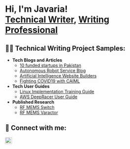 <h1>Hi, I'm Javaria! <br/><a href="https://github.com/javyNadeem1">Technical Writer</a>, <a href="https://www.linkedin.com/in/javaria-nadeem/">Writing Professional</a></h1>

<h2>👨‍💻 Technical Writing Project Samples:</h2>

- <b>Tech Blogs and Articles</b>
  - [10 funded startups in Pakistan](https://github.com/JavyNadeem/10-funded-projects.git)
  - [Autonomous Robot Service Blog](https://github.com/javyNadeem/Algorithms-Practice)
  - [Artificial Intelligence Website Builders](https://github.com/javyNadeem/AD_PS)
  - [Fighting COVID19 with CAIML](https://github.com/javyNadeem/AD_PS)
- <b>Tech User Guides</b>
  - [Linux Implementation Training Guide](https://github.com/javyNadeem/Sentinel-Lab)
  - [AWS DeepRacer User Guide](https://github.com/javyNadeem/Jwipe.PowerShell)
- <b>Published Research</b>
  - [RF MEMS Switch](https://github.com/javyNadeem/Package-Delivery-Pathfinding-Algorithm)
  - [RF MEMS Varactor](https://github.com/javyNadeem/Package-Delivery-Pathfinding-Algorithm)

<h2> 🤳 Connect with me:</h2>

[<img align="left" alt="javaria-nadeem-5294a547 | LinkedIn" width="22px" src="https://cdn.jsdelivr.net/npm/simple-icons@v3/icons/linkedin.svg" />][linkedin]

[linkedin]: https://linkedin.com/in/javaria-nadeem-5294a547

<!--
**javyNadeem/javyNadeem** is a ✨ _special_ ✨ repository because its `README.md` (this file) appears on your GitHub profile.

Here are some ideas to get you started:

- 🔭 I’m currently working on ...
- 🌱 I’m currently learning ...
- 👯 I’m looking to collaborate on ...
- 🤔 I’m looking for help with ...
- 💬 Ask me about ...
- 📫 How to reach me: ...
- 😄 Pronouns: ...
- ⚡ Fun fact: ...
-->
